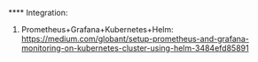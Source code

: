 **** Integration:
1. Prometheus+Grafana+Kubernetes+Helm: https://medium.com/globant/setup-prometheus-and-grafana-monitoring-on-kubernetes-cluster-using-helm-3484efd85891